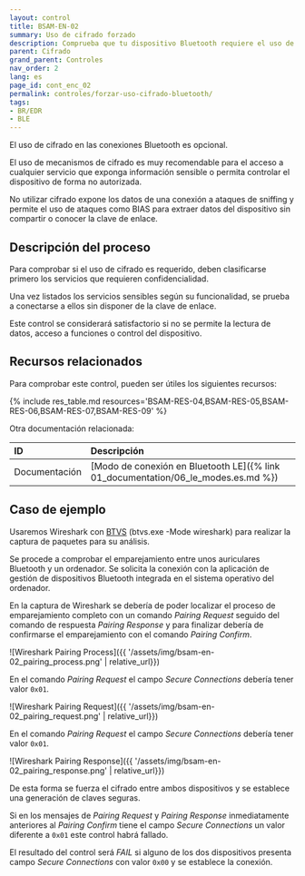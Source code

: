 ```yaml
---
layout: control
title: BSAM-EN-02
summary: Uso de cifrado forzado
description: Comprueba que tu dispositivo Bluetooth requiere el uso de cifrado. Es importante para proteger tus datos de ataques de sniffing y extracción de datos.
parent: Cifrado
grand_parent: Controles
nav_order: 2
lang: es
page_id: cont_enc_02
permalink: controles/forzar-uso-cifrado-bluetooth/
tags:
- BR/EDR
- BLE
---
```


El uso de cifrado en las conexiones Bluetooth es opcional.

El uso de mecanismos de cifrado es muy recomendable para el acceso a cualquier servicio que exponga información sensible o permita controlar el dispositivo de forma no autorizada.

No utilizar cifrado expone los datos de una conexión a ataques de sniffing y permite el uso de ataques como BIAS para extraer datos del dispositivo sin compartir o conocer la clave de enlace.

## Descripción del proceso

Para comprobar si el uso de cifrado es requerido, deben clasificarse primero los servicios que requieren confidencialidad.

Una vez listados los servicios sensibles según su funcionalidad, se prueba a conectarse a ellos sin disponer de la clave de enlace.

Este control se considerará satisfactorio si no se permite la lectura de datos, acceso a funciones o control del dispositivo. 


## Recursos relacionados

Para comprobar este control, pueden ser útiles los siguientes recursos:

{% include res_table.md resources='BSAM-RES-04,BSAM-RES-05,BSAM-RES-06,BSAM-RES-07,BSAM-RES-09' %}

Otra documentación relacionada:

| ID               | Descripción                                                        |
|:-----------------|:-------------------------------------------------------------------|
| Documentación    | [Modo de conexión en Bluetooth LE]({% link 01_documentation/06_le_modes.es.md %})                                   |

## Caso de ejemplo

Usaremos Wireshark con [BTVS](https://learn.microsoft.com/es-es/windows-hardware/drivers/bluetooth/testing-btp-tools-btvs) (btvs.exe -Mode wireshark) para realizar la captura de paquetes para su análisis.

Se procede a comprobar el emparejamiento entre unos auriculares Bluetooth y un ordenador. Se solicita la conexión con la aplicación de gestión de dispositivos Bluetooth integrada en el sistema operativo del ordenador.

En la captura de Wireshark se debería de poder localizar el proceso de emparejamiento completo con un comando _Pairing Request_ seguido del comando de respuesta _Pairing Response_ y para finalizar debería de confirmarse el emparejamiento con el comando _Pairing Confirm_.

![Wireshark Pairing Process]({{ '/assets/img/bsam-en-02_pairing_process.png' | relative_url}})

En el comando _Pairing Request_ el campo _Secure Connections_ debería tener valor `0x01`.

![Wireshark Pairing Request]({{ '/assets/img/bsam-en-02_pairing_request.png' | relative_url}})

En el comando _Pairing Request_ el campo _Secure Connections_ debería tener valor `0x01`.

![Wireshark Pairing Response]({{ '/assets/img/bsam-en-02_pairing_response.png' | relative_url}})

De esta forma se fuerza el cifrado entre ambos dispositivos y se establece una generación de claves seguras.

Si en los mensajes de _Pairing Request_ y _Pairing Response_ inmediatamente anteriores al _Pairing Confirm_ tiene el campo _Secure Connections_ un valor diferente a `0x01` este control habrá fallado.

El resultado del control será _FAIL_ si alguno de los dos dispositivos presenta campo _Secure Connections_ con valor `0x00` y se establece la conexión.